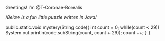 Greetings! I’m @T-Coronae-Borealis

/*Below is a fun little puzzle written in Java*/

public.static.void mystery(String code){
  int count = 0;
  while(count < 29){
    System.out.println(code.subString(count, count + 29));
    count ++;
  }
}
  

<!---
T-Coronae-Borealis/T-Coronae-Borealis is a ✨ special ✨ repository because its `README.md` (this file) appears on your GitHub profile.
You can click the Preview link to take a look at your changes.
--->
